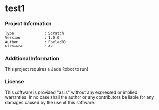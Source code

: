 test1
================



### Project Information
```
Type              : Scratch
Version           : 1.0.0
Author            : Foxlad88
Firmware          : 42
```

### Additional Information
This project requires a Jade Robot to run!

### License
This software is provided "as is" without any expressed or implied warranties.  In no case shall the author or any contributors be liable for any damages caused by the use of this software.

